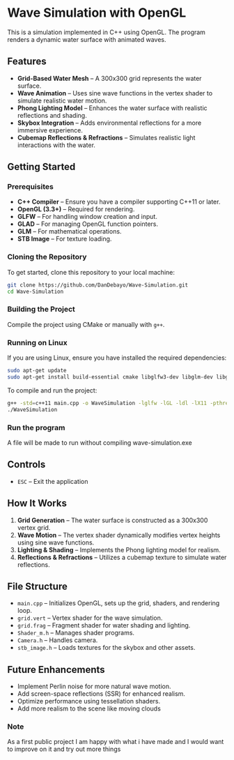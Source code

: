 # Wave Simulation with OpenGL

This is a simulation implemented in C++ using OpenGL. The program renders a dynamic water surface with animated waves.

## Features
- **Grid-Based Water Mesh** – A 300x300 grid represents the water surface.
- **Wave Animation** – Uses sine wave functions in the vertex shader to simulate realistic water motion.
- **Phong Lighting Model** – Enhances the water surface with realistic reflections and shading.
- **Skybox Integration** – Adds environmental reflections for a more immersive experience.
- **Cubemap Reflections & Refractions** – Simulates realistic light interactions with the water.

## Getting Started

### Prerequisites
- **C++ Compiler** – Ensure you have a compiler supporting C++11 or later.
- **OpenGL (3.3+)** – Required for rendering.
- **GLFW** – For handling window creation and input.
- **GLAD** – For managing OpenGL function pointers.
- **GLM** – For mathematical operations.
- **STB Image** – For texture loading.

### Cloning the Repository
To get started, clone this repository to your local machine:
```bash
git clone https://github.com/DanDebayo/Wave-Simulation.git
cd Wave-Simulation
```

### Building the Project
Compile the project using CMake or manually with `g++`.

### Running on Linux

If you are using Linux, ensure you have installed the required dependencies:
```bash
sudo apt-get update
sudo apt-get install build-essential cmake libglfw3-dev libglm-dev libglew-dev libstb-dev
```
To compile and run the project:
```bash
g++ -std=c++11 main.cpp -o WaveSimulation -lglfw -lGL -ldl -lX11 -pthread -lXrandr -lXi -lXxf86vm -lXinerama -lXcursor
./WaveSimulation
```
### Run the program
A file will be made to run without compiling wave-simulation.exe

## Controls
- `ESC` – Exit the application

## How It Works
1. **Grid Generation** – The water surface is constructed as a 300x300 vertex grid.
2. **Wave Motion** – The vertex shader dynamically modifies vertex heights using sine wave functions.
3. **Lighting & Shading** – Implements the Phong lighting model for realism.
4. **Reflections & Refractions** – Utilizes a cubemap texture to simulate water reflections.

## File Structure
- `main.cpp` – Initializes OpenGL, sets up the grid, shaders, and rendering loop.
- `grid.vert` – Vertex shader for the wave simulation.
- `grid.frag` – Fragment shader for water shading and lighting.
- `Shader_m.h` – Manages shader programs.
- `Camera.h` – Handles camera.
- `stb_image.h` – Loads textures for the skybox and other assets.

## Future Enhancements
- Implement Perlin noise for more natural wave motion.
- Add screen-space reflections (SSR) for enhanced realism.
- Optimize performance using tessellation shaders.
- Add more realism to the scene like moving clouds

### Note
As a first public project I am happy with what i have made and I would want to improve on it and try out more things

